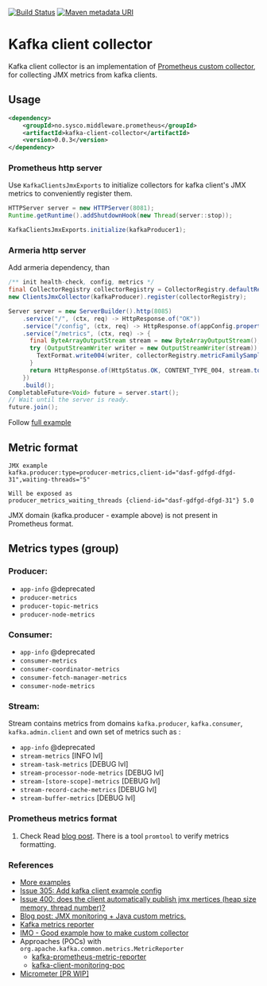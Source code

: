 [![Build Status](https://www.travis-ci.org/sysco-middleware/kafka-client-collector.svg?branch=master)](https://www.travis-ci.org/sysco-middleware/kafka-client-collector)
[![Maven metadata URI](https://img.shields.io/maven-metadata/v/http/central.maven.org/maven2/no/sysco/middleware/prometheus/kafka-client-collector/maven-metadata.xml.svg)](https://repo1.maven.org/maven2/no/sysco/middleware/prometheus/kafka-client-collector)

# Kafka client collector
Kafka client collector is an implementation of [Prometheus custom collector](https://github.com/prometheus/client_java#custom-collectors), 
for collecting JMX metrics from kafka clients.

## Usage 
```xml
<dependency>
    <groupId>no.sysco.middleware.prometheus</groupId>
    <artifactId>kafka-client-collector</artifactId>
    <version>0.0.3</version>
</dependency>
```

### Prometheus http server
Use `KafkaClientsJmxExports` to initialize collectors for kafka client's JMX metrics to conveniently register them.
```java
HTTPServer server = new HTTPServer(8081);
Runtime.getRuntime().addShutdownHook(new Thread(server::stop));

KafkaClientsJmxExports.initialize(kafkaProducer1);
```

### Armeria http server
Add armeria dependency, than 
```java
/** init health-check, config, metrics */
final CollectorRegistry collectorRegistry = CollectorRegistry.defaultRegistry;
new ClientsJmxCollector(kafkaProducer).register(collectorRegistry);

Server server = new ServerBuilder().http(8085)
    .service("/", (ctx, req) -> HttpResponse.of("OK"))
    .service("/config", (ctx, req) -> HttpResponse.of(appConfig.properties.toString()))
    .service("/metrics", (ctx, req) -> {
      final ByteArrayOutputStream stream = new ByteArrayOutputStream();
      try (OutputStreamWriter writer = new OutputStreamWriter(stream)) {
        TextFormat.write004(writer, collectorRegistry.metricFamilySamples());
      }
      return HttpResponse.of(HttpStatus.OK, CONTENT_TYPE_004, stream.toByteArray());
    })
    .build();
CompletableFuture<Void> future = server.start();
// Wait until the server is ready.
future.join();
```

Follow [full example](https://github.com/sysco-middleware/kafka-client-collector-examples/blob/master/src/main/java/no/sysco/middleware/prometheus/kafka/armeria/Application.java)
## Metric format
```
JMX example
kafka.producer:type=producer-metrics,client-id="dasf-gdfgd-dfgd-31",waiting-threads="5"

Will be exposed as
producer_metrics_waiting_threads {cliend-id="dasf-gdfgd-dfgd-31"} 5.0
```
JMX domain (kafka.producer - example above) is not present in Prometheus format.

## Metrics types (group) 
### Producer:
* `app-info` @deprecated 
* `producer-metrics` 
* `producer-topic-metrics`  
* `producer-node-metrics`
### Consumer:
* `app-info` @deprecated 
* `consumer-metrics` 
* `consumer-coordinator-metrics`
* `consumer-fetch-manager-metrics` 
* `consumer-node-metrics`
### Stream:
Stream contains metrics from domains `kafka.producer`, `kafka.consumer`, `kafka.admin.client` and own set of metrics
such as :
* `app-info` @deprecated
* `stream-metrics` [INFO lvl]  
* `stream-task-metrics` [DEBUG lvl]
* `stream-processor-node-metrics` [DEBUG lvl]
* `stream-[store-scope]-metrics` [DEBUG lvl]
* `stream-record-cache-metrics` [DEBUG lvl]
* `stream-buffer-metrics` [DEBUG lvl]

### Prometheus metrics format
1. Check 
Read [blog post](https://www.robustperception.io/invalid-is-not-a-valid-start-token-and-other-scrape-errors).
There is a tool `promtool` to verify metrics formatting.
  
### References
- [More examples](https://github.com/sysco-middleware/kafka-client-collector-examples)
- [Issue 305: Add kafka client example config](https://github.com/prometheus/jmx_exporter/pull/305#issuecomment-412851484)
- [Issue 400: does the client automatically publish jmx mertices (heap size memory, thread number)?](https://github.com/prometheus/client_java/issues/400)
- [Blog post: JMX monitoring + Java custom metrics.](https://sysdig.com/blog/jmx-monitoring-custom-metrics/)
- [Kafka metrics reporter](https://github.com/apache/kafka/blob/2.0.0/clients/src/main/java/org/apache/kafka/common/metrics/MetricsReporter.java)
- [IMO - Good example how to make custom collector](https://github.com/joyent/manta-monitor/blob/master/src/main/java/com/joyent/manta/monitor/CustomPrometheusCollector.java)
- Approaches (POCs) with `org.apache.kafka.common.metrics.MetricReporter`
    - [kafka-prometheus-metric-reporter](https://github.com/ripa1993/kafka-prometheus-metric-reporter)
    - [kafka-client-monitoring-poc](https://github.com/sysco-middleware/kafka-client-monitoring-poc)
- [Micrometer [PR WIP]](https://github.com/micrometer-metrics/micrometer/pull/1173/files)
